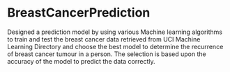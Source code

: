 # BreastCancerPrediction
Designed a prediction model by using various Machine learning algorithms to train
and test the breast cancer data retrieved from UCI Machine Learning Directory and choose
the best model to determine the recurrence of breast cancer tumour in a person. The
selection is based upon the accuracy of the model to predict the data correctly.
